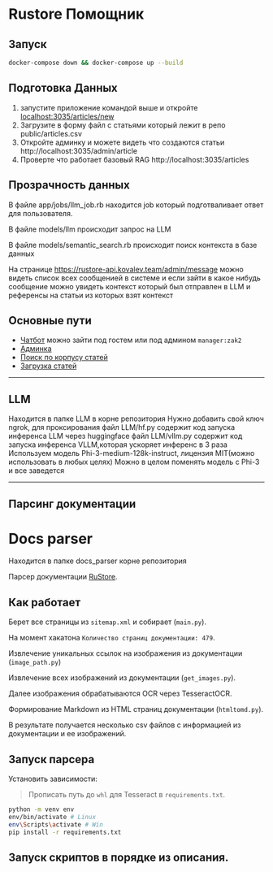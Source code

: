 # Rustore Помощник 

## Запуск
```bash
docker-compose down && docker-compose up --build
```

## Подготовка Данных
1. запустите приложение командой выше и откройте [localhost:3035/articles/new]()
2. Загрузите в форму файл с статьями который лежит в репо  public/articles.csv
2. Откройте админку и можете видеть что создаются статьи http://localhost:3035/admin/article
3. Проверте что работает базовый RAG http://localhost:3035/articles

## Прозрачность данных
В файле app/jobs/llm_job.rb находится job который подготваливает ответ для пользователя.

В файле models/llm происходит запрос на LLM

В файле models/semantic_search.rb происходит поиск контекста в базе данных

На странице https://rustore-api.kovalev.team/admin/message можно видеть список всех сообщенией 
в системе и если зайти в какое нибудь сообщение можно увидеть контекст который был отправлен в LLM и референсы на статьи из которых взят контекст
## Основные пути
- [Чатбот](https://rustore.kovalev.team) можно зайти под гостем или под админом `manager:zak2`
- [Админка](https://rustore-api.kovalev.team/admin)
- [Поиск по корпусу статей](https://rustore-api.kovalev.team/articles)
- [Загрузка статей](https://rustore-api.kovalev.team/articles/new)

------
## LLM
Находится в папке LLM в корне репозитория
Нужно добавить свой ключ ngrok, для проксирования
файл  LLM/hf.py содержит код запуска инференса LLM через huggingface
файл  LLM/vllm.py содержит код запуска инференса VLLM,которая ускоряет инференс в 3 раза
Используем модель Phi-3-medium-128k-instruct, лицензия MIT(можно использовать в любых целях)
Можно в целом поменять модель с Phi-3 и все заведется

-----
## Парсинг документации


# Docs parser 
Находится в папке docs_parser корне репозитория

Парсер документации [RuStore](https://www.rustore.ru/help/).

## Как работает

Берет все страницы из `sitemap.xml` и собирает (`main.py`).

На момент хакатона `Количество страниц документации: 479`.

Извлечение уникальных ссылок на изображения из документации (`image_path.py`)

Извлечение всех изображений из документации (`get_images.py`).

Далее изображения обрабатываются OCR через TesseractOCR.

Формирование Markdown из HTML страниц документации (`htmltomd.py`).

В результате получается несколько csv файлов с информацией из документации и ее изображений.

## Запуск парсера

Установить зависимости:

> Прописать путь до `whl` для Tesseract в `requirements.txt`.

```bash
python -m venv env
env/bin/activate # Linux
env\Scripts\activate # Win
pip install -r requirements.txt
```

Запуск скриптов в порядке из описания.
-------

